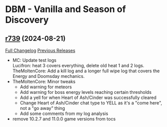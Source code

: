 # DBM - Vanilla and Season of Discovery

## [r739](https://github.com/DeadlyBossMods/DBM-Vanilla/tree/r739) (2024-08-21)
[Full Changelog](https://github.com/DeadlyBossMods/DBM-Vanilla/compare/r738...r739) [Previous Releases](https://github.com/DeadlyBossMods/DBM-Vanilla/releases)

- MC: Update test logs  
    Lucifron: heat 3 covers everything, delete old heat 1 and 2 logs.  
    TheMoltenCore: Add a kill log and a longer full wipe log that covers the Energy and Doomsday mechanics.  
- TheMoltenCore: Minor tweaks  
    * Add warning for meteors  
    * Add warning for boss energy levels reaching certain thresholds  
    * Add a yell for when Heart of Ash/Cinder was successfully cleared  
    * Change Heart of Ash/Cinder chat type to YELL as it's a "come here", not a "go away" thing  
    * Add some comments from my log analysis  
- remove 10.2.7 and 11.0.0 game versions from tocs  
